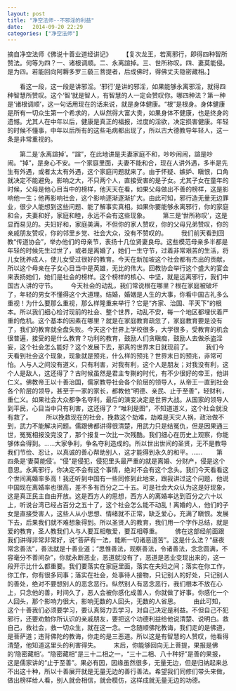 ```yaml
---
layout: post
title: "净空法师--不邪淫的利益"
date:   2014-09-20 22:29
categories: ["净空法师"]
---
```


摘自净空法师《佛说十善业道经讲记》
　　【复次龙王，若离邪行，即得四种智所赞法。何等为四？一、诸根调顺。二、永离諠掉。三、世所称叹。四、妻莫能侵。是为四。若能回向阿耨多罗三藐三菩提者，后成佛时，得佛丈夫隐密藏相。】

　　看这一段，这一段是讲邪淫。‘邪行’是讲的邪淫，如果能够永离邪淫，就得四种智慧所赞叹。这个‘智’就是智人，有智慧的人一定会赞叹你。哪四种法？第一种是‘诸根调顺’，这一句话用现在的话来说，就是身体健康。“根”是根身。身体健康是所有一切众生第一个希求的，人纵然得大富大贵，如果身体不健康，也是终身的遗憾。尤其人在中年以后，健康是真正的福报，过度的淫欲，决定损害健康。年轻的时候不懂事，中年以后所有的这些毛病都出现了，所以古大德教导年轻人，这一条是非常重视的。

　　第二是‘永离諠掉’。“諠”，在此地讲是夫妻家庭不和，吵吵闹闹，諠是吵闹。“掉”，是身心不安。一个家庭里面，夫妻不能和合，现在人讲外遇，多半是先生有外遇，或者太太有外遇，这个家庭问题就来了。由于怀疑、嫉妒、瞋恨，口角就决定不能避免，影响之大，不只两个人，直接受害的是子女。尤其子女在童年的时候，父母是他心目当中的榜样，他天天在看，如果父母做出不善的榜样，这是影响他一生；他再影响社会，这个影响逐渐逐渐扩大。由此可知，邪行造无量无边罪业，很少人能想到这些问题、能了解事实真相。如果你要能够永离邪行，你的家庭和合，夫妻和好，家庭和睦，永远不会有这些现象。
　　第三是‘世所称叹’，这是显而易见的。夫妇好和，家庭美满，不但你的家人赞叹，你的父母兄弟赞叹，你的亲戚朋友赞叹，你的邻里乡党、社会大众，没有不赞叹的。
　　我们前天看到回教“传道协会”，举办他们的母亲节，表扬十几位贤妻良母。这些模范母亲多半都是年轻的时候先生过世了，或者是离婚了，她们一生守节，过着非常艰苦的生活，将儿女抚养成人，使儿女受过很好的教育。今天在新加坡这个社会都有杰出的贡献，所以这个母亲在子女心目当中是英雄，无比的伟大。回教协会举行这个盛大的宴会来表扬她们，她们是社会的榜样。这个榜样的核心、中坚，就是远离邪行，我们中国古人讲的守节。
　　今天社会的动乱，我们常说根在哪里？根在家庭被破坏了，年轻的男女不懂得这个大道理。结婚，婚姻是人生的大事，你看中国古礼多么重视！为什么要那么重视，那么样隆重来举行？它是“齐家、治国、平天下”的根本。所以我们细心检讨现前的社会、整个世界，动乱不安，每一个地区都埋伏着严重的危机。这个基本的因素在哪里？就是在家庭教育疏忽了，家庭教育要是没有了，我们的教育就全盘失败。今天这个世界上学校很多，大学很多，受教育的机会很普遍，接受的是什么教育？功利的教育，鼓励人们贪瞋痴，鼓励人去做杀盗淫妄，这个社会怎么能好？这个发展下去，那真的世界末日就现前了。
　　我们今天看到社会这个现象，现象就是预兆，什么样的预兆？世界末日的预兆，非常可怕。人与人之间没有道义，只有利害，对我有利，这个人是朋友；对我没有利，这个人是敌人，这还得了？古时候虽然是君主专猘的时代，有不少很好的帝王，他讲仁义。佛教帝王以十善治国，儒家教导社会各个阶层的领导人，从帝王一直到社会各个阶层的领导，甚至于一家的家长，都教他“明德、亲民、止于至善”，轻财利，重仁义。如果社会大众都争名夺利，最后的演变决定是世界大战。从国家的领导人到平民，心目当中只有利害，这还得了？“唯利是图”，不知道道义，这个社会就没有救了。
　　所以挽救现在的社会，挽救这个劫难，劫难是天灾人祸，政治做不到，武力不能解决问题。儒跟佛都讲得很清楚，用武力只是结冤仇，但是因果通三世，冤冤相报没完没了，那个报复一次比一次残酷。我们细心在历史上观察，你能够体会得到。……大家争利，争名夺利造成的。所以世出世间的圣贤，无不是教导我们节俭、忍让，以真诚的善心帮助别人，这才能得到永久的和平。……
　　第四条是‘妻莫能侵’。“侵”是侵犯，侵犯里头最严重的就是离婚、分财产，侵是这个意思。永离邪行，你决定不会有这个事情，绝对不会有这个念头。我们今天看看这个世间离婚率多高！我还听到中国有一些同修到此地来，跟我讲过这个问题，他说中国现在离婚率也很高，差不多有百分之二十五。可是社会大众认为这是好现象，这是真正民主自由开放。这是西方人的思想，西方人的离婚率达到百分之六十以上，听说台湾已经占百分之五十了，这个社会怎么能不动乱！离婚的人，他们的子女是直接受害人，这些人从小思想、情绪就不正常，缺乏爱心，充满了瞋恨。发展下去，后果我们就不难想象得到。所以圣贤人的教育，我们用一个字作总结，就是爱的教育，圣人教我们人与人要互相敬爱，要互相尊重。
　　佛在这部经前面跟我们讲得非常非常好，说“菩萨有一法，能断一切诸恶道苦”。这是什么法？“昼夜常念善法”，善法就是十善业道；“思惟善法，观察善法，令诸善法，念念圆满，不容毫分不善间杂”，你就永断恶业，恶道就没有了，恶道是恶业变现出来的，这一段开示比什么都重要。我们要落实在家庭里面，落实在夫妇之间；落实在你工作，你工作，你有很多同事；落实在社会，处事待人接物，只记别人的好处，只记别人的善处，绝对不要想别人的恶念恶行。纵然别人有恶念恶行，我们根本不放在心上，只念他的善，时间久了，恶人会被你感化成善人，你就做了好事。你感化一个人回头，那个影响力很大，影响无数的人回头，无数的人省思。
　　由此可知，这个十善我们必须要学习，要认真努力去学习，对自己决定是利益。不但自己不犯邪行，还要劝勉你所认识的亲戚朋友，要把这个功德利益给他说清楚、说明白。救自己，救社会，救一切众生，就在这一念。一念随顺佛陀教诲，我们走的是佛道，是菩萨道；违背佛陀的教诲，你走的是三恶道。所以这是有智慧的人赞叹，他看得清楚，他知道这里头的利害得失。
　　末后，你能够回向无上菩提，果报是佛的‘隐密藏相’。“隐密藏相”是三十二相之一，“三十二相、八十种好”是善的果报，这是儒家讲的“止于至善”。果必有因，因缘虽然很多，无量无边，但是归纳起来总不出这十种，所以十善展开就是无量无边的善行善法。希望我们同修们带头来做，做出榜样给人看，别人就会相信，就会模仿，这样成就无量无边的功德。
